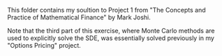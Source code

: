This folder contains my soultion to Project 1 from "The Concepts and Practice of Mathematical Finance" by Mark Joshi. 

Note that the third part of this exercise, where Monte Carlo methods are used to explicitly solve the SDE, was essentially solved previously in my "Options Pricing" project. 



